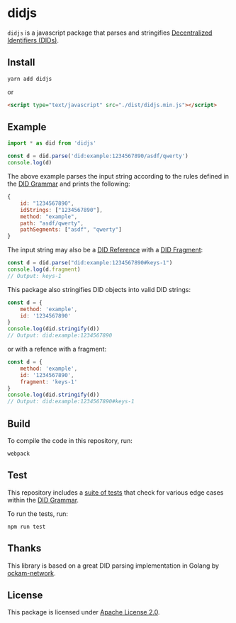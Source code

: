 # didjs

`didjs` is a javascript package that parses and stringifies
[Decentralized Identifiers (DIDs)](https://w3c-ccg.github.io/did-spec).

## Install

```
yarn add didjs
```
or
```html
<script type="text/javascript" src="./dist/didjs.min.js"></script>
```

## Example

```js
import * as did from 'didjs'

const d = did.parse('did:example:1234567890/asdf/qwerty')
console.log(d)
```

The above example parses the input string according to the rules defined in the [DID Grammar](did.abnf) and prints the following:

```js
{
    id: "1234567890",
    idStrings: ["1234567890"],
    method: "example",
    path: "asdf/qwerty",
    pathSegments: ["asdf", "qwerty"]
}
```

The input string may also be a [DID Reference](https://w3c-ccg.github.io/did-spec/#dfn-did-reference) with a
[DID Fragment](https://w3c-ccg.github.io/did-spec/#dfn-did-fragment):

```js
const d = did.parse("did:example:1234567890#keys-1")
console.log(d.fragment)
// Output: keys-1
```

This package also stringifies DID objects into valid DID strings:

```js
const d = {
    method: 'example',
    id: '1234567890'
}
console.log(did.stringify(d))
// Output: did:example:1234567890
```

or with a refence with a fragment:

```js
const d = {
    method: 'example',
    id: '1234567890',
    fragment: 'keys-1'
}
console.log(did.stringify(d))
// Output: did:example:1234567890#keys-1
```

## Build

To compile the code in this repository, run:

```
webpack
```

## Test

This repository includes a [suite of tests](test.js) that check for various edge cases within
the [DID Grammar](did.abnf).

To run the tests, run:

```
npm run test
```

## Thanks

This library is based on a great DID parsing implementation in Golang by [ockam-network](https://github.com/ockam-network/did).

## License

This package is licensed under [Apache License 2.0](LICENSE).